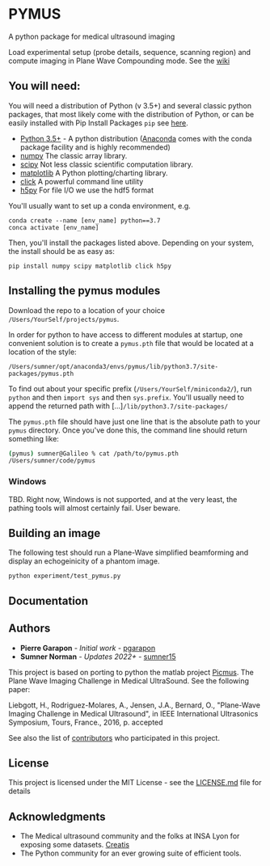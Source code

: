 # PYMUS

A python package for medical ultrasound imaging 

Load experimental setup (probe details, sequence, scanning region) and compute imaging in Plane Wave Compounding mode. See the [wiki](https://github.com/pgarapon/pymus/wiki/Python-in-medical-ultrasounds---wiki)

## You will need:

You will need a distribution of Python (v 3.5+) and several classic python packages, that most likely come with the distribution of Python, or can be easily installed with Pip Install Packages `pip` see [here](https://pip.pypa.io/en/stable/installing/). 

* [Python 3.5+](https://www.python.org/) - A python distribution ([Anaconda](https://www.anaconda.com/download/) comes with the conda package facility and is highly recommended)
* [numpy](http://www.numpy.org/) The classic array library. 
* [scipy](https://www.scipy.org/) Not less classic scientific computation library. 
* [matplotlib](https://matplotlib.org/) A Python plotting/charting library. 
* [click](http://click.pocoo.org/) A powerful command line utility
* [h5py](http://www.h5py.org/) For file I/O we use the hdf5 format

You'll usually want to set up a conda environment, e.g. 
```
conda create --name [env_name] python==3.7
conca activate [env_name]
```

Then, you'll install the packages listed above. Depending on your system, the install should be as easy as:
```
pip install numpy scipy matplotlib click h5py
```

## Installing the pymus modules

Download the repo to a location of your choice `/Users/YourSelf/projects/pymus`. 

In order for python to have access to different modules at startup, one convenient solution is to create a `pymus.pth` file that would be located at a location of the style:
```
/Users/sumner/opt/anaconda3/envs/pymus/lib/python3.7/site-packages/pymus.pth

```
To find out about your specific prefix (`/Users/YourSelf/miniconda2/`), run `python` and then `import sys` and then `sys.prefix`. You'll usually need to append the returned path with [...]`/lib/python3.7/site-packages/`

The `pymus.pth` file should have just one line that is the absolute path to your `pymus` directory. Once you've done this, the command line should return something like:  
```bash
(pymus) sumner@Galileo % cat /path/to/pymus.pth
/Users/sumner/code/pymus
```

### Windows
TBD. Right now, Windows is not supported, and at the very least, the pathing tools will almost certainly fail. User beware. 


## Building an image

The following test should run a Plane-Wave simplified beamforming and display an echogeinicity of a phantom image. 
``` 
python experiment/test_pymus.py
```

## Documentation 

## Authors

* **Pierre Garapon** - *Initial work* - [pgarapon](https://github.com/pgarapon)
* **Sumner Norman** - *Updates 2022+* - [sumner15](https://github.com/sumner15/)

This project is based on porting to python the matlab project [Picmus](https://www.creatis.insa-lyon.fr/Challenge/IEEE_IUS_2016/home). The Plane Wave Imaging Challenge in Medical UltraSound. See the following paper:

Liebgott, H., Rodriguez-Molares, A., Jensen, J.A., Bernard, O., "Plane-Wave Imaging Challenge in Medical Ultrasound", in IEEE International Ultrasonics Symposium, Tours, France., 2016, p. accepted

See also the list of [contributors](https://github.com/pymus/contributors) who participated in this project.

## License

This project is licensed under the MIT License - see the [LICENSE.md](LICENSE.md) file for details

## Acknowledgments

* The Medical ultrasound community and the folks at INSA Lyon for exposing some datasets. [Creatis](https://www.creatis.insa-lyon.fr/site7/fr)
* The Python community for an ever growing suite of efficient tools. 

